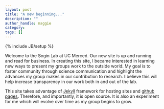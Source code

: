 ```yaml
---
layout: post
title: "A new beginning..."
description: ""
author_handle: maggie
category:
tags: []
---
```

{% include JB/setup %}

Welcome to the Sogin Lab at UC Merced. Our new site is up and running and read for business. In creating this site, I became interested in learning new ways to present my groups work to the outside world. My goal is to foster community through science communication and highlight the advances my group makes in our contribution to research. I believe this will help increase transparency in our work both in and out of the lab.

This site takes advantage of [Jekyll](https://jekyllrb.com/) framework for hosting sites and [github pages](https://pages.github.com). Therefore, and importantly, it is open source. It is also an experiment for me which will evolve over time as my group begins to grow. 
